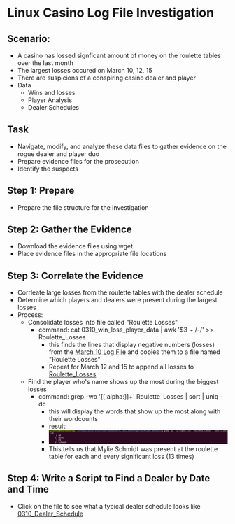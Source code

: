 # Linux Casino Log File Investigation

## Scenario: 
 * A casino has lossed signficant amount of money on the roulette tables over the last month  
 * The largest losses occured on March 10, 12, 15  
 * There are suspicions of a conspiring casino dealer and player 
 * Data
     * Wins and losses
     * Player Analysis
     * Dealer Schedules
## Task
  * Navigate, modify, and analyze these data files to gather evidence on the rogue dealer and player duo
  * Prepare evidence files for the prosecution
  * Identify the suspects


## Step 1: Prepare
 * Prepare the file structure for the investigation
## Step 2: Gather the Evidence
 * Download the evidence files using wget
 * Place evidence files in the appropriate file locations
## Step 3: Correlate the Evidence
 * Corrleate large losses from the roulette tables with the dealer schedule
 * Determine which players and dealers were present during the largest losses
 * Process:
     * Consolidate losses into file called "Roulette Losses"
        * command: cat 0310_win_loss_player_data | awk '$3 ~ /-/' >> Roulette_Losses
            * this finds the lines that display negative numbers (losses) from the [March 10 Log File](Casino-Investigation/Roulette_Loss_Investigation/Player_Analysis/Roulette_Player_WinLoss_0310/0310_win_loss_player_data) and copies them to a file named "Roulette Losses"
            *  Repeat for March 12 and 15 to append all losses to [Roulette_Losses](Casino-Investigation/Roulette_Loss_Investigation/Player_Analysis/Roulette_Losses)
    *  Find the player who's name shows up the most during the biggest losses
        *  command: grep -wo '[[:alpha:]]\+' Roulette_Losses | sort | uniq -dc
            *  this will display the words that show up the most along with their wordcounts
            *  result:
            *  ![Player_Suspect](Casino-Investigation/Screenshots/guilty_player.png)
            *   This tells us that Mylie Schmidt was present at the roulette table for each and every significant loss (13 times)
## Step 4: Write a Script to Find a Dealer by Date and Time
  * Click on the file to see what a typical dealer schedule looks like [0310_Dealer_Schedule](Casino-Investigation/Roulette_Loss_Investigation/Dealer_Analysis/Dealer_Schedules_0310/0310_Dealer_Schedule)

